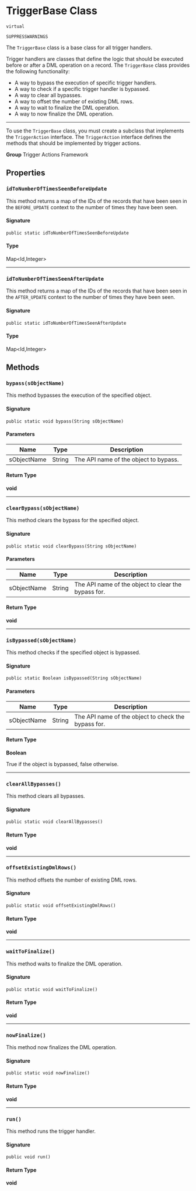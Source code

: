# TriggerBase Class

`virtual`

`SUPPRESSWARNINGS`

The `TriggerBase` class is a base class for all trigger handlers.

Trigger handlers are classes that define the logic that should be executed before or after
a DML operation on a record.
The `TriggerBase` class provides the following functionality:

- A way to bypass the execution of specific trigger handlers.
- A way to check if a specific trigger handler is bypassed.
- A way to clear all bypasses.
- A way to offset the number of existing DML rows.
- A way to wait to finalize the DML operation.
- A way to now finalize the DML operation.

---

To use the `TriggerBase` class, you must create a subclass that implements the `TriggerAction` interface.
The `TriggerAction` interface defines the methods that should be implemented by trigger actions.

**Group** Trigger Actions Framework

## Properties

### `idToNumberOfTimesSeenBeforeUpdate`

This method returns a map of the IDs of the records that have been seen in the `BEFORE_UPDATE`
context to the number of times they have been seen.

#### Signature

```apex
public static idToNumberOfTimesSeenBeforeUpdate
```

#### Type

Map&lt;Id,Integer&gt;

---

### `idToNumberOfTimesSeenAfterUpdate`

This method returns a map of the IDs of the records that have been seen
in the `AFTER_UPDATE` context to the number of times they have been seen.

#### Signature

```apex
public static idToNumberOfTimesSeenAfterUpdate
```

#### Type

Map&lt;Id,Integer&gt;

## Methods

### `bypass(sObjectName)`

This method bypasses the execution of the specified object.

#### Signature

```apex
public static void bypass(String sObjectName)
```

#### Parameters

| Name        | Type   | Description                           |
| ----------- | ------ | ------------------------------------- |
| sObjectName | String | The API name of the object to bypass. |

#### Return Type

**void**

---

### `clearBypass(sObjectName)`

This method clears the bypass for the specified object.

#### Signature

```apex
public static void clearBypass(String sObjectName)
```

#### Parameters

| Name        | Type   | Description                                         |
| ----------- | ------ | --------------------------------------------------- |
| sObjectName | String | The API name of the object to clear the bypass for. |

#### Return Type

**void**

---

### `isBypassed(sObjectName)`

This method checks if the specified object is bypassed.

#### Signature

```apex
public static Boolean isBypassed(String sObjectName)
```

#### Parameters

| Name        | Type   | Description                                         |
| ----------- | ------ | --------------------------------------------------- |
| sObjectName | String | The API name of the object to check the bypass for. |

#### Return Type

**Boolean**

True if the object is bypassed, false otherwise.

---

### `clearAllBypasses()`

This method clears all bypasses.

#### Signature

```apex
public static void clearAllBypasses()
```

#### Return Type

**void**

---

### `offsetExistingDmlRows()`

This method offsets the number of existing DML rows.

#### Signature

```apex
public static void offsetExistingDmlRows()
```

#### Return Type

**void**

---

### `waitToFinalize()`

This method waits to finalize the DML operation.

#### Signature

```apex
public static void waitToFinalize()
```

#### Return Type

**void**

---

### `nowFinalize()`

This method now finalizes the DML operation.

#### Signature

```apex
public static void nowFinalize()
```

#### Return Type

**void**

---

### `run()`

This method runs the trigger handler.

#### Signature

```apex
public void run()
```

#### Return Type

**void**
